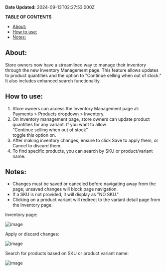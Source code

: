**Date Updated:** 2024-09-13T02:27:53.000Z
  
  
**TABLE OF CONTENTS**

* [About:](#About%3A)
* [How to use:](#How-to-use%3A)
* [Notes:](#notes:)

## **About:**

Store owners now have a streamlined way to manage their inventory through the new Inventory Management page. This feature allows updates to product quantities and the option to "Continue selling when out of stock." It also includes enhanced search functionality.

## **How to use:**

1. Store owners can access the Inventory Management page at:  
Payments > Products dropdown > Inventory.
2. On Inventory management page, store owners can update product quantities for any variant. If you want to allow  
"Continue selling when out of stock"  
toggle this option on.
3. After making inventory changes, ensure to click Save to apply them, or Cancel to discard them.
4. To find specific products, you can search by SKU or product/variant name.

## **Notes:**

* Changes must be saved or canceled before navigating away from the page; unsaved changes will block page navigation.
* If a SKU is not provided, it will display as "NO SKU."
* Clicking on a product variant will redirect to the variant detail page from the Inventory page.

  
Inventory page:

![image](https://s3.amazonaws.com/cdn.freshdesk.com/data/helpdesk/attachments/production/155032790336/original/sEoZgIqZGeQmCnQiZ66Z_UdYVT1ies6WFw.jpeg?1726174504)

Apply or discard changes:

![image](https://s3.amazonaws.com/cdn.freshdesk.com/data/helpdesk/attachments/production/155032790337/original/_B5EKzLp1qLh_6Vuw7P5X-m612Xif2jY2A.jpeg?1726174504)

Search for products based on SKU or product variant name:

![image](https://s3.amazonaws.com/cdn.freshdesk.com/data/helpdesk/attachments/production/155032790335/original/X9dc2mgrMAaMwJQoYbIne8jPUbv5G-M6XQ.jpeg?1726174504)

  